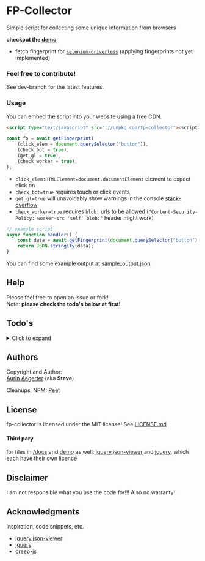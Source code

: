 # FP-Collector

Simple script for collecting some unique information from browsers

**checkout the [demo](https://kaliiiiiiiiii.github.io/driverless-fp-collector/)**

-   fetch fingerprint for [`selenium-driverless`](https://github.com/kaliiiiiiiiii/Selenium-Driverless) (applying fingerprints not yet implemented)

### Feel free to contribute!

See dev-branch for the latest features.

### Usage

You can embed the script into your website using a free CDN.

```html
<script type="text/javascript" src="://unpkg.com/fp-collector"><script>
```

```js
const fp = await getFingerprint(
    (click_elem = document.querySelector("button")),
    (check_bot = true),
    (get_gl = true),
    (check_worker = true),
);
```

-   `click_elem:HTMLElement=document.documentElement` element to expect click on
-   `check_bot=true` requires touch or click events
-   `get_gl=true` will unavoidably show warnings in the console [stack-overflow](https://stackoverflow.com/questions/39515468/how-do-i-disable-webgl-error-mesasges-warnings-in-the-console)
-   `check_worker=true` requires `blob:` urls to be allowed (`"Content-Security-Policy: worker-src 'self' blob:"` header might work)

```js
// example script
async function handler() {
    const data = await getFingerprint(document.querySelector("button"), true, true, false);
    return JSON.stringify(data);
}
```

You can find some example output at [sample_output.json](sample_output.json)

## Help

Please feel free to open an issue or fork! \
Note: **please check the todo's below at first!**

## Todo's

<details>
<summary>Click to expand</summary>

-   no TODO's yet
</details>

## Authors

Copyright and Author: \
[Aurin Aegerter](mailto:aurinliun@gmx.ch) (aka **Steve**)

Cleanups, NPM:
[Peet](https://peet.ws)

## License

fp-collector is licensed under the MIT license!
See [LICENSE.md](LICENSE.md)

#### Third pary

for files in [/docs](/docs) and [demo](https://kaliiiiiiiiii.github.io/driverless-fp-collector/) as well: [jquery.json-viewer](https://github.com/abodelot/jquery.json-viewer) and [jquery](https://github.com/jquery/jquery), which each have their own licence

## Disclaimer

I am not responsible what you use the code for!!! Also no warranty!

## Acknowledgments

Inspiration, code snippets, etc.

-   [jquery.json-viewer](https://github.com/abodelot/jquery.json-viewer)
-   [jquery](https://github.com/jquery/jquery)
-   [creep-js](https://github.com/abrahamjuliot/creepjs)
